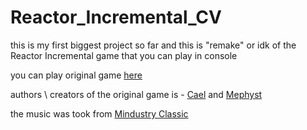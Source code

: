 # Reactor_Incremental_CV

this is my first biggest project so far and this is "remake" or idk of the Reactor Incremental game that you can play in console

you can play original game [here](https://www.kongregate.com/games/cael/reactor-incremental)

authors \ creators of the original game is - [Cael](https://www.kongregate.com/accounts/Cael) and [Mephyst](https://www.kongregate.com/accounts/Mephyst)

the music was took from [Mindustry Classic](https://anuke.itch.io/mindustry-classic)
